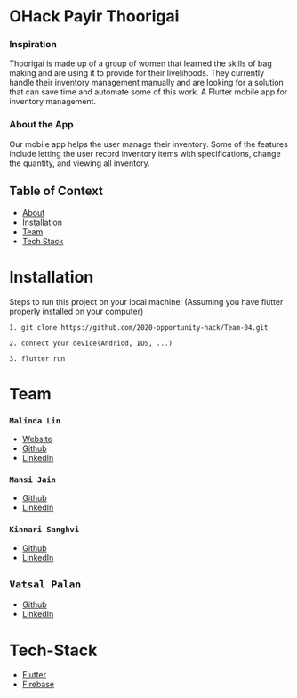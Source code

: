 # OHack Payir Thoorigai

### Inspiration
Thoorigai is made up of a group of women that learned the skills of bag making and are using it to provide for their livelihoods. They currently handle their inventory management manually and are looking for a solution that can save time and automate some of this work.
A Flutter mobile app for inventory management.

### About the App
Our mobile app helps the user manage their inventory. Some of the features include letting the user record inventory items with specifications, change the quantity, and viewing all inventory.

## Table of Context
- [About](#OHack-Payir-Thoorigai) 
- [Installation](#Installation) 
- [Team](#Team) 
- [Tech Stack](#Tech-Stack) 


# Installation
Steps to run this project on your local machine:
(Assuming you have flutter properly installed on your computer)

```
1. git clone https://github.com/2020-opportunity-hack/Team-04.git

2. connect your device(Andriod, IOS, ...)

3. flutter run
```

# Team

### `Malinda Lin`
- [Website](https://malinda.dev/)
- [Github](https://github.com/malinda-lin)
- [LinkedIn](https://www.linkedin.com/in/malinda-lin/)

### `Mansi Jain`
- [Github](https://github.com/supermansi)
- [LinkedIn]()

### `Kinnari Sanghvi`
- [Github](https://github.com/kinnarisanghvi)
- [LinkedIn](https://www.linkedin.com/in/kinnari-sanghvi/)

## `Vatsal Palan`
- [Github](https://github.com/vatsal1999)
- [LinkedIn]()

# Tech-Stack

- [Flutter](https://flutter.dev/)
- [Firebase](https://firebase.google.com/)

